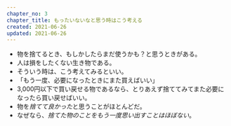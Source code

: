```yaml
---
chapter_no: 3
chapter_title: もったいないなと思う時はこう考える
created: 2021-06-26
updated: 2021-06-26
---
```

- 物を捨てるとき、もしかしたらまだ使うかも？と思うときがある。
- 人は損をしたくない生き物である。
- そういう時は、こう考えてみるといい。
- 「もう一度、必要になったときにまた買えばいい」
- 3,000円以下で買い戻せる物であるなら、とりあえず捨ててみてまた必要になったら買い戻せばいい。
- 物を*捨てて良かった*と思うことがほとんどだ。
- なぜなら、*捨てた物のことをもう一度思い出すことはほぼない*。
